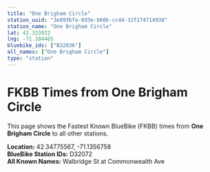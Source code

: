 ```yaml
---
title: "One Brigham Circle"
station_uuid: "3e893bfe-0d3e-b60b-cc44-32f174714938"
station_name: "One Brigham Circle"
lat: 42.333922
lng: -71.104465
bluebike_ids: ["B32036"]
all_names: ["One Brigham Circle"]
type: "station"
---
```


# FKBB Times from One Brigham Circle

This page shows the Fastest Known BlueBike (FKBB) times from **One Brigham Circle** to all other stations.

**Location:** 42.34775567, -71.1356758  
**BlueBike Station IDs:** D32072  
**All Known Names:** Walbridge St at Commonwealth Ave

